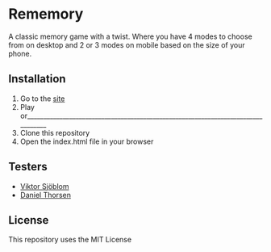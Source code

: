 # Rememory
A classic memory game with a twist.
Where you have 4 modes to choose from on desktop and 2 or 3 modes on mobile based on the size of your phone.

## Installation
1. Go to the [site](https://fuzzymemory.netlify.com/)
2. Play
or_________________________________________________________________________________
1. Clone this repository
2. Open the index.html file in your browser

## Testers 
- [Viktor Sjöblom](https://github.com/ViktorSjoblom)
- [Daniel Thorsen](https://github.com/DanThor)


## License
This repository uses the MIT License